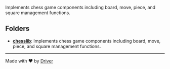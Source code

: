 <!--------------------------------------------------------------------------------->
<!-- IMPORTANT: This file is auto-generated by Driver (https://driver.ai). -------->
<!-- Manual edits may be overwritten on future commits. --------------------------->
<!--------------------------------------------------------------------------------->

Implements chess game components including board, move, piece, and square management functions.

## Folders
- **[chesslib](chesslib/README.md)**: Implements chess game components including board, move, piece, and square management functions.


---
Made with ❤️ by [Driver](https://www.driver.ai/)